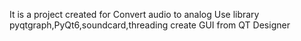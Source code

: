 It is a project created for Convert audio to analog 
Use library pyqtgraph,PyQt6,soundcard,threading 
create GUI from QT Designer 
